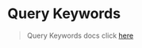 # **Query Keywords**

> Query Keywords docs click [here](https://docs.microsoft.com/en-us/dotnet/csharp/language-reference/keywords/query-keywords)